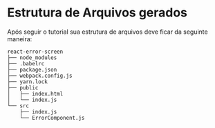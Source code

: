 # Estrutura de Arquivos gerados

Após seguir o tutorial sua estrutura de arquivos deve ficar da seguinte maneira:

```
react-error-screen
├── node_modules
├── .babelrc
├── package.json
├── webpack.config.js
├── yarn.lock
├── public
│   ├── index.html
│   └── index.js
└── src
    ├── index.js
    └── ErrorComponent.js
```
